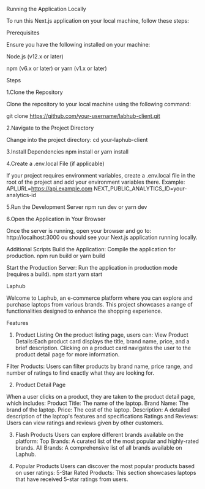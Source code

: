 Running the Application Locally

To run this Next.js application on your local machine, follow these steps:


Prerequisites

Ensure you have the following installed on your machine:


Node.js (v12.x or later)

npm (v6.x or later) or yarn (v1.x or later)

Steps

1.Clone the Repository

Clone the repository to your local machine using the following command:

git clone https://github.com/your-username/labhub-client.git

2.Navigate to the Project Directory

Change into the project directory:
cd your-laphub-client

3.Install Dependencies
npm install
or
yarn install

4.Create a .env.local File (if applicable)

If your project requires environment variables, create a .env.local file in the root of the project and add your environment variables there. Example:
API_URL=https://api.example.com
NEXT_PUBLIC_ANALYTICS_ID=your-analytics-id

5.Run the Development Server
npm run dev
or
yarn dev

6.Open the Application in Your Browser

Once the server is running, open your browser and go to:
http://localhost:3000
ou should see your Next.js application running locally.

Additional Scripts
Build the Application: Compile the application for production.
npm run build
or
yarn build

Start the Production Server: Run the application in production mode (requires a build).
npm start
yarn start




Laphub

Welcome to Laphub, an e-commerce platform where you can explore and purchase laptops from various brands. This project showcases a range of functionalities designed to enhance the shopping experience.

Features
1. Product Listing
 On the product listing page, users can:
View Product Details:Each product card displays the title, brand name, price, and a brief description. Clicking on a product card navigates the user to the product detail page for more information.

Filter Products:
Users can filter products by brand name, price range, and number of ratings to find exactly what they are looking for.


2. Product Detail Page

 When a user clicks on a product, they are taken to the product detail page, which includes:
 Product Title: The name of the laptop.
 Brand Name: The brand of the laptop.
 Price: The cost of the laptop.
 Description: A detailed description of the laptop's features and specifications
 Ratings and Reviews: Users can view ratings and reviews given by other customers.

3. Flash Products
Users can explore different brands available on the platform:
Top Brands: A curated list of the most popular and highly-rated brands.
All Brands: A comprehensive list of all brands available on Laphub.

5. Popular Products
Users can discover the most popular products based on user ratings:
5-Star Rated Products: This section showcases laptops that have received 5-star ratings from users.


